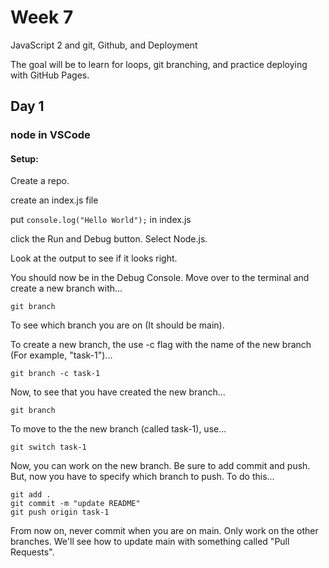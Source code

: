 # Week 7

JavaScript 2 and git, Github, and Deployment

The goal will be to learn for loops, git branching, and practice deploying with GitHub Pages.

## Day 1

### node in VSCode

#### Setup:

Create a repo.

create an index.js file

put `console.log("Hello World");` in index.js

click the Run and Debug button. Select Node.js.

Look at the output to see if it looks right.

You should now be in the Debug Console. Move over to the terminal and create a new branch with...

    git branch

To see which branch you are on (It should be main).

To create a new branch, the use -c flag with the name of the new branch (For example, "task-1")...

    git branch -c task-1

Now, to see that you have created the new branch...

    git branch

To move to the the new branch (called task-1), use...

    git switch task-1

Now, you can work on the new branch. Be sure to add commit and push. But, now you have to specify which branch to push. To do this...

    git add .
    git commit -m "update README"
    git push origin task-1

From now on, never commit when you are on main. Only work on the other branches. We'll see how to update main with something called "Pull Requests".
